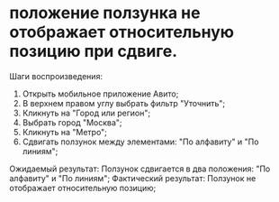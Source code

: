 # положение ползунка не отображает относительную позицию при сдвиге.
Шаги воспроизведения:

1. Открыть мобильное приложение Авито;
2. В верхнем правом углу выбрать фильтр "Уточнить";
3. Кликнуть на "Город или регион";
4. Выбрать город "Москва";
5. Кликнуть на "Метро";
6. Сдвигать ползунок между элементами: "По алфавиту" и "По линиям";

Ожидаемый результат: Ползунок сдвигается в два положения: "По алфавиту" и "По линиям";
Фактический результат: Ползунок не отображает относительную позицию;
